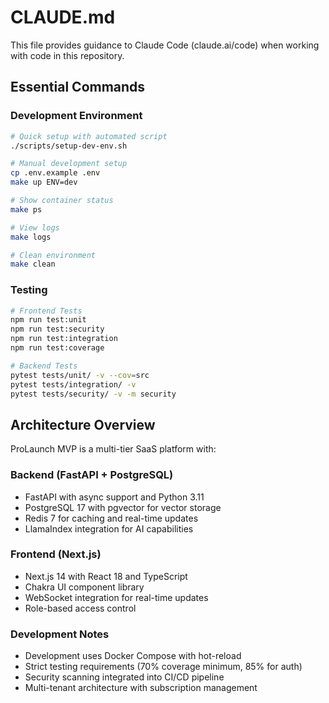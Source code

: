 # CLAUDE.md

This file provides guidance to Claude Code (claude.ai/code) when working with code in this repository.

## Essential Commands

### Development Environment
```bash
# Quick setup with automated script
./scripts/setup-dev-env.sh

# Manual development setup
cp .env.example .env
make up ENV=dev

# Show container status
make ps

# View logs
make logs

# Clean environment
make clean
```

### Testing
```bash
# Frontend Tests
npm run test:unit
npm run test:security
npm run test:integration
npm run test:coverage

# Backend Tests
pytest tests/unit/ -v --cov=src
pytest tests/integration/ -v
pytest tests/security/ -v -m security
```

## Architecture Overview

ProLaunch MVP is a multi-tier SaaS platform with:

### Backend (FastAPI + PostgreSQL)
- FastAPI with async support and Python 3.11
- PostgreSQL 17 with pgvector for vector storage
- Redis 7 for caching and real-time updates
- LlamaIndex integration for AI capabilities

### Frontend (Next.js)
- Next.js 14 with React 18 and TypeScript
- Chakra UI component library
- WebSocket integration for real-time updates
- Role-based access control

### Development Notes
- Development uses Docker Compose with hot-reload
- Strict testing requirements (70% coverage minimum, 85% for auth)
- Security scanning integrated into CI/CD pipeline
- Multi-tenant architecture with subscription management